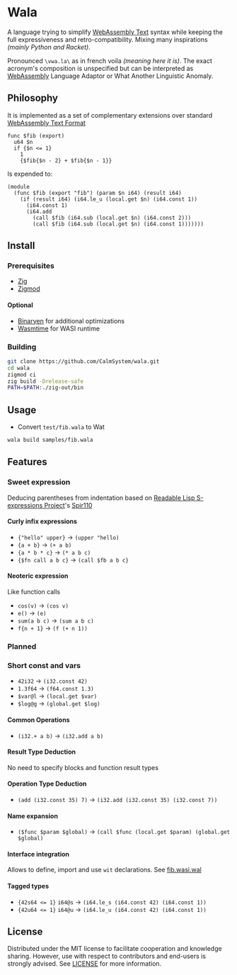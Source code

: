 # Wala

A language trying to simplify [WebAssembly Text](https://developer.mozilla.org/en-US/docs/WebAssembly/Understanding_the_text_format) syntax while keeping the full expressiveness and retro-compatibility. Mixing many inspirations *(mainly Python and Racket)*.

Pronounced `\vwa.la\` as in french voila *(meaning here it is)*. The exact acronym's composition is unspecified but can be interpreted as [WebAssembly](https://webassembly.org/) Language Adaptor or What Another Linguistic Anomaly.

## Philosophy 

It is implemented as a set of complementary extensions over standard [WebAssembly Text Format](https://webassembly.github.io/spec/core/text/index.html)

```wal
func $fib (export)
  u64 $n
  if {$n <= 1}
    1
    {$fib{$n - 2} + $fib{$n - 1}}

```

Is expended to:
```wat
(module
  (func $fib (export "fib") (param $n i64) (result i64)
    (if (result i64) (i64.le_u (local.get $n) (i64.const 1))
      (i64.const 1)
      (i64.add
        (call $fib (i64.sub (local.get $n) (i64.const 2)))
        (call $fib (i64.sub (local.get $n) (i64.const 1)))))))
```

## Install

### Prerequisites

- [Zig](https://ziglang.org/learn/getting-started)
- [Zigmod](https://nektro.github.io/zigmod/)

#### Optional

- [Binaryen](https://github.com/WebAssembly/binaryen) for additional optimizations
- [Wasmtime](https://github.com/bytecodealliance/wasmtime) for WASI runtime

### Building

```sh
git clone https://github.com/CalmSystem/wala.git
cd wala
zigmod ci
zig build -Drelease-safe
PATH=$PATH:./zig-out/bin
```

## Usage

* Convert `test/fib.wala` to Wat
```sh
wala build samples/fib.wala
```

## Features

### Sweet expression

Deducing parentheses from indentation based on [Readable Lisp S-expressions Project](https://readable.sourceforge.io/)'s [Spir110](https://srfi.schemers.org/srfi-110/srfi-110.html)

#### Curly infix expressions

- `{"hello" upper}` -> `(upper "hello)`
- `{a + b}` -> `(+ a b)`
- `{a * b * c}` -> `(* a b c)`
- `{$fn call a b c}` -> `(call $fb a b c}`

#### Neoteric expression

Like function calls

- `cos(v)` -> `(cos v)`
- `e()` -> `(e)`
- `sum(a b c)` -> `(sum a b c)`
- `f{n + 1}` -> `(f (+ n 1))`

### Planned

### Short const and vars

- `42i32` -> `(i32.const 42)`
- `1.3f64` -> `(f64.const 1.3)`
- `$var@l` -> `(local.get $var)`
- `$log@g` -> `(global.get $log)`

#### Common Operations

- `(i32.+ a b)` -> `(i32.add a b)`

#### Result Type Deduction

No need to specify blocks and function result types

#### Operation Type Deduction

- `(add (i32.const 35) 7)` -> `(i32.add (i32.const 35) (i32.const 7))`

#### Name expansion

- `($func $param $global)` -> `(call $func (local.get $param) (global.get $global)`

#### Interface integration

Allows to define, import and use `wit` declarations. See [fib.wasi.wal](./test/wala/fib.wasi.wal)

#### Tagged types

- `{42s64 <= 1}` `i64@s` -> `(i64.le_s (i64.const 42) (i64.const 1))`
- `{42u64 <= 1}` `i64@u` -> `(i64.le_u (i64.const 42) (i64.const 1))`

## License

Distributed under the MIT license to facilitate cooperation and knowledge sharing. However, use with respect to contributors and end-users is strongly advised. See [LICENSE](LICENSE) for more information.
